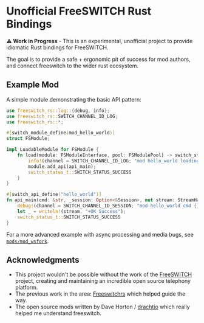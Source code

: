 # Unofficial FreeSWITCH Rust Bindings

**⚠️ Work in Progress** - This is an experimental, unofficial project to provide idiomatic Rust bindings for FreeSWITCH.

The goal is to provide a safe + ergonomic pit of success for mod authors, and connect freeswitch to the wider rust ecosystem.

## Example Mod

A simple module demonstrating the basic API pattern:

```rust
use freeswitch_rs::log::{debug, info};
use freeswitch_rs::SWITCH_CHANNEL_ID_LOG;
use freeswitch_rs::*;

#[switch_module_define(mod_hello_world)]
struct FSModule;

impl LoadableModule for FSModule {
    fn load(module: FSModuleInterface, pool: FSModulePool) -> switch_status_t {
        info!(channel = SWITCH_CHANNEL_ID_LOG; "mod hello_world loading");
        module.add_api(api_main);
        switch_status_t::SWITCH_STATUS_SUCCESS
    }
}

#[switch_api_define("hello_world")]
fn api_main(cmd: &str, _session: Option<&Session>, mut stream: StreamHandle) -> switch_status_t {
    debug!(channel = SWITCH_CHANNEL_ID_SESSION; "mod hello_world cmd {}", &cmd);
    let _ = writeln!(stream, "+OK Success");
    switch_status_t::SWITCH_STATUS_SUCCESS
}
```

For a more advanced example with async processing and media bugs, see [`mods/mod_wsfork`](mods/mod_wsfork/src/lib.rs).

## Acknowledgments

- This project wouldn't be possible without the work of the [FreeSWITCH](https://freeswitch.org/) project, creating and maintaining an incredible open source telephony platform.
- The previous work in the area: [Freeswitchrs](https://github.com/friends-of-freeswitch/freeswitchrs) which helped guide the way.
- The open source mods written by Dave Horton / [drachtio](https://drachtio.org/) which really helped me understand freeswitch.

